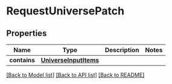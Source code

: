 # RequestUniversePatch

## Properties
Name | Type | Description | Notes
------------ | ------------- | ------------- | -------------
**contains** | [**UniverseInputItems**](UniverseInputItems.md) |  | 

[[Back to Model list]](../README.md#documentation-for-models) [[Back to API list]](../README.md#documentation-for-api-endpoints) [[Back to README]](../README.md)

